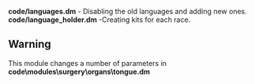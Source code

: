 **code/languages.dm** - Disabling the old languages and adding new ones.
**code/language_holder.dm** -Creating kits for each race.

## Warning

This module changes a number of parameters in **code\modules\surgery\organs\tongue.dm**
